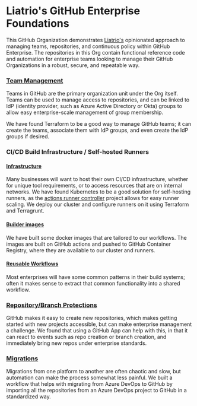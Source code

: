 # Liatrio's GitHub Enterprise Foundations
This GitHub Organization demonstrates [Liatrio's](https://www.github.com/liatrio) opinionated approach to managing teams, repositories, and continuous policy within GitHub Enterprise. 
The repositories in this Org contain functional reference code and automation for enterprise teams looking to manage their GitHub Organizations in a robust, secure, and repeatable way.

### [Team Management](https://github.com/liatrio-enterprise/azure-github-adgroup-team-terraform)
Teams in GitHub are the primary organization unit under the Org itself. 
Teams can be used to manage access to repositories, and can be linked to IdP (identity provider, such as Azure Active Directory or Okta) groups to allow easy enterprise-scale management of group membership.

We have found Terraform to be a good way to manage GitHub teams; it can create the teams, associate them with IdP groups, and even create the IdP groups if desired. 

### CI/CD Build Infrastructure / Self-hosted Runners
#### [Infrastructure](https://github.com/liatrio-enterprise/github-runner-infrastructure)
Many businesses will want to host their own CI/CD infrastructure, whether for unique tool requirements, or to access resources that are on internal networks.
We have found Kubernetes to be a good solution for self-hosting runners, as the [actions runner controller](https://github.com/actions-runner-controller/actions-runner-controller) project allows for easy runner scaling.
We deploy our cluster and configure runners on it using Terraform and Terragrunt.

#### [Builder images](https://github.com/liatrio-enterprise/runner-images)
We have built some docker images that are tailored to our workflows. The images are built on GitHub actions and pushed to GitHub Container Registry, where they are available to our cluster and runners.

#### [Reusable Workflows](https://github.com/liatrio-enterprise/github-workflows)
Most enterprises will have some common patterns in their build systems; often it makes sense to extract that common functionality into a shared workflow.

### [Repository/Branch Protections](https://github.com/liatrio-enterprise/github-policy-service)
GitHub makes it easy to create new repositories, which makes getting started with new projects accessible, but can make enterprise management a challenge.
We found that using a GitHub App can help with this, in that it can react to events such as repo creation or branch creation, and immediately bring new repos under enterprise standards.


### [Migrations](https://github.com/liatrio-enterprise/github-migration-azure-devops)
Migrations from one platform to another are often chaotic and slow, but automation can make the process somewhat less painful.
We built a workflow that helps with migrating from Azure DevOps to GitHub by importing all the repositories from an Azure DevOps project to GitHub in a standardized way.